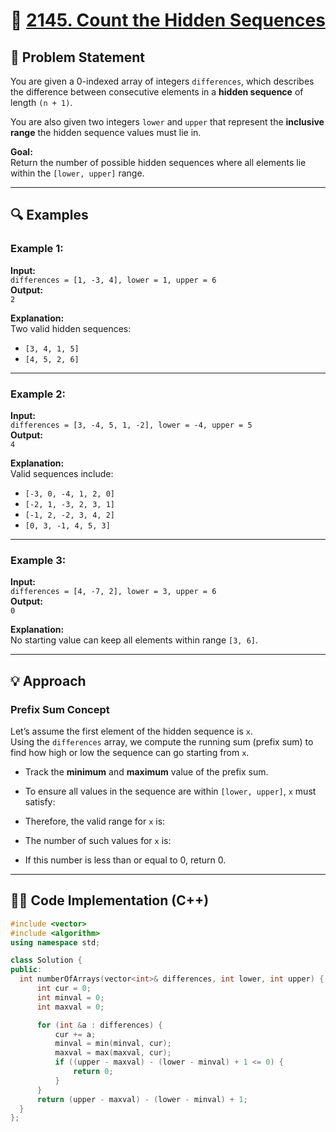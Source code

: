 # 🚀 [2145. Count the Hidden Sequences](https://leetcode.com/problems/count-the-hidden-sequences/)

## 📜 Problem Statement

You are given a 0-indexed array of integers `differences`, which describes the difference between consecutive elements in a **hidden sequence** of length `(n + 1)`.

You are also given two integers `lower` and `upper` that represent the **inclusive range** the hidden sequence values must lie in.

**Goal:**  
Return the number of possible hidden sequences where all elements lie within the `[lower, upper]` range.

---

## 🔍 Examples

### Example 1:
**Input:**  
`differences = [1, -3, 4], lower = 1, upper = 6`  
**Output:**  
`2`

**Explanation:**  
Two valid hidden sequences:  
- `[3, 4, 1, 5]`  
- `[4, 5, 2, 6]`  

---

### Example 2:
**Input:**  
`differences = [3, -4, 5, 1, -2], lower = -4, upper = 5`  
**Output:**  
`4`

**Explanation:**  
Valid sequences include:  
- `[-3, 0, -4, 1, 2, 0]`  
- `[-2, 1, -3, 2, 3, 1]`  
- `[-1, 2, -2, 3, 4, 2]`  
- `[0, 3, -1, 4, 5, 3]`

---

### Example 3:
**Input:**  
`differences = [4, -7, 2], lower = 3, upper = 6`  
**Output:**  
`0`

**Explanation:**  
No starting value can keep all elements within range `[3, 6]`.

---

## 💡 Approach

### **Prefix Sum Concept**

Let’s assume the first element of the hidden sequence is `x`.  
Using the `differences` array, we compute the running sum (prefix sum) to find how high or low the sequence can go starting from `x`.

- Track the **minimum** and **maximum** value of the prefix sum.
- To ensure all values in the sequence are within `[lower, upper]`, `x` must satisfy:
- Therefore, the valid range for `x` is:
- The number of such values for `x` is:

  
- If this number is less than or equal to 0, return 0.

---

## 👨‍💻 Code Implementation (C++)

```cpp
#include <vector>
#include <algorithm>
using namespace std;

class Solution {
public:
  int numberOfArrays(vector<int>& differences, int lower, int upper) {
      int cur = 0;
      int minval = 0;
      int maxval = 0;

      for (int &a : differences) {
          cur += a;
          minval = min(minval, cur);
          maxval = max(maxval, cur);
          if ((upper - maxval) - (lower - minval) + 1 <= 0) {
              return 0;
          }
      }
      return (upper - maxval) - (lower - minval) + 1;
  }
};



  
